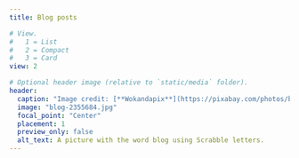 ```yaml
---
title: Blog posts

# View.
#   1 = List
#   2 = Compact
#   3 = Card
view: 2

# Optional header image (relative to `static/media` folder).
header:
  caption: "Image credit: [**Wokandapix**](https://pixabay.com/photos/blog-internet-web-technology-media-2355684)"
  image: "blog-2355684.jpg"
  focal_point: "Center"
  placement: 1
  preview_only: false
  alt_text: A picture with the word blog using Scrabble letters.
---
```

